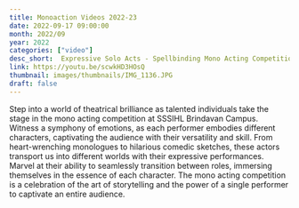 ```yaml
---
title: Monoaction Videos 2022-23
date: 2022-09-17 09:00:00
month: 2022/09
year: 2022
categories: ["video"]
desc_short:  Expressive Solo Acts - Spellbinding Mono Acting Competition at SSSIHL Brindavan Campus
link: https://youtu.be/scwkHD3HOsQ
thumbnail: images/thumbnails/IMG_1136.JPG
draft: false
---
```


Step into a world of theatrical brilliance as talented individuals take the stage in the mono acting competition at SSSIHL Brindavan Campus. Witness a symphony of emotions, as each performer embodies different characters, captivating the audience with their versatility and skill. From heart-wrenching monologues to hilarious comedic sketches, these actors transport us into different worlds with their expressive performances. Marvel at their ability to seamlessly transition between roles, immersing themselves in the essence of each character. The mono acting competition is a celebration of the art of storytelling and the power of a single performer to captivate an entire audience.
